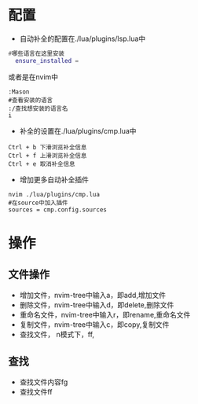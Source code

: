 # 配置
* 自动补全的配置在./lua/plugins/lsp.lua中
```lua
#哪些语言在这里安装
  ensure_installed = 
```
或者是在nvim中
```
:Mason
#查看安装的语言
:/查找想安装的语言名
i
```

* 补全的设置在./lua/plugins/cmp.lua中
```
Ctrl + b 下滑浏览补全信息
Ctrl + f 上滑浏览补全信息
Ctrl + e 取消补全信息
```

* 增加更多自动补全插件
``` 
nvim ./lua/plugins/cmp.lua
#在source中加入插件
sources = cmp.config.sources
```

# 操作
## 文件操作
* 增加文件，nvim-tree中输入a，即add,增加文件
* 删除文件，nvim-tree中输入d，即delete,删除文件
* 重命名文件，nvim-tree中输入r，即rename,重命名文件
* 复制文件，nvim-tree中输入c，即copy,复制文件
* 查找文件， n模式下，<leard>ff,

## 查找
* 查找文件内容<leard>fg
* 查找文件<leard>ff
